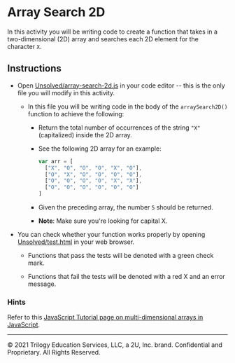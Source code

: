 # Array Search 2D

In this activity you will be writing code to create a function that takes in a two-dimensional (2D) array and searches each 2D element for the character `X`.

## Instructions

* Open [Unsolved/array-search-2d.js](Unsolved/array-search-2d.js) in your code editor -- this is the only file you will modify in this activity.

  * In this file you will be writing code in the body of the `arraySearch2D()` function to achieve the following:

    * Return the total number of occurrences of the string `"X"` (capitalized) inside the 2D array.

    * See the following 2D array for an example:

      ```js
      var arr = [
        ["X", "O", "O", "O", "X", "O"],
        ["O", "X", "O", "O", "O", "O"],
        ["O", "O", "O", "O", "X", "X"],
        ["O", "O", "O", "O", "O", "O"]
      ]
      ```

    * Given the preceding array, the number `5` should be returned.

    * **Note**: Make sure you're looking for capital X.

* You can check whether your function works properly by opening [Unsolved/test.html](Unsolved/test.html) in your web browser.

  * Functions that pass the tests will be denoted with a green check mark.

  * Functions that fail the tests will be denoted with a red X and an error message.

### Hints

Refer to this [JavaScript Tutorial page on multi-dimensional arrays in JavaScript](http://www.javascripttutorial.net/javascript-multidimensional-array/).

---
© 2021 Trilogy Education Services, LLC, a 2U, Inc. brand. Confidential and Proprietary. All Rights Reserved.
